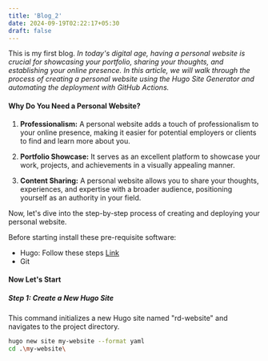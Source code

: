 ```yaml
---
title: 'Blog_2'
date: 2024-09-19T02:22:17+05:30
draft: false
---
```


This is my first blog.
*In today's digital age, having a personal website is crucial for showcasing your portfolio, sharing your thoughts, and establishing your online presence. In this article, we will walk through the process of creating a personal website using the Hugo Site Generator and automating the deployment with GitHub Actions.*

#### Why Do You Need a Personal Website?

1. **Professionalism:** A personal website adds a touch of professionalism to your online presence, making it easier for potential employers or clients to find and learn more about you.

2. **Portfolio Showcase:** It serves as an excellent platform to showcase your work, projects, and achievements in a visually appealing manner.

3. **Content Sharing:** A personal website allows you to share your thoughts, experiences, and expertise with a broader audience, positioning yourself as an authority in your field.

Now, let's dive into the step-by-step process of creating and deploying your personal website.

Before starting install these pre-requisite software:

- Hugo: Follow these steps [Link](https://gohugo.io/installation/)
- Git

#### Now Let's Start

##### Step 1: Create a New Hugo Site

This command initializes a new Hugo site named "rd-website" and navigates to the project directory.

```bash
hugo new site my-website --format yaml
cd .\my-website\
```
